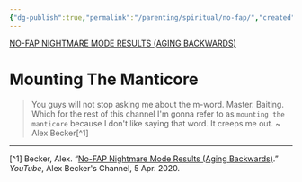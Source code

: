 ```yaml
---
{"dg-publish":true,"permalink":"/parenting/spiritual/no-fap/","created":"Jul 16, 2020, 11:40 PM"}
---
```



[NO-FAP NIGHTMARE MODE RESULTS (AGING BACKWARDS)](https://www.youtube.com/watch?v=7XX80DaKIgI)
# Mounting The Manticore
> You guys will not stop asking me about the m-word. Master. Baiting. Which for the rest of this channel I'm gonna refer to as `mounting the manticore` because I don't like saying that word. It creeps me out. ~ Alex Becker[^1]

---
[^1] Becker, Alex. “[No-FAP Nightmare Mode Results (Aging Backwards)](https://www.youtube.com/watch?v=7XX80DaKIgI).” _YouTube_, Alex Becker's Channel, 5 Apr. 2020.